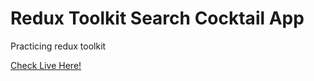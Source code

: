 # Redux Toolkit Search Cocktail App

Practicing redux toolkit

[Check Live Here!](https://serhatbek.github.io/redux-cocktail-app)
